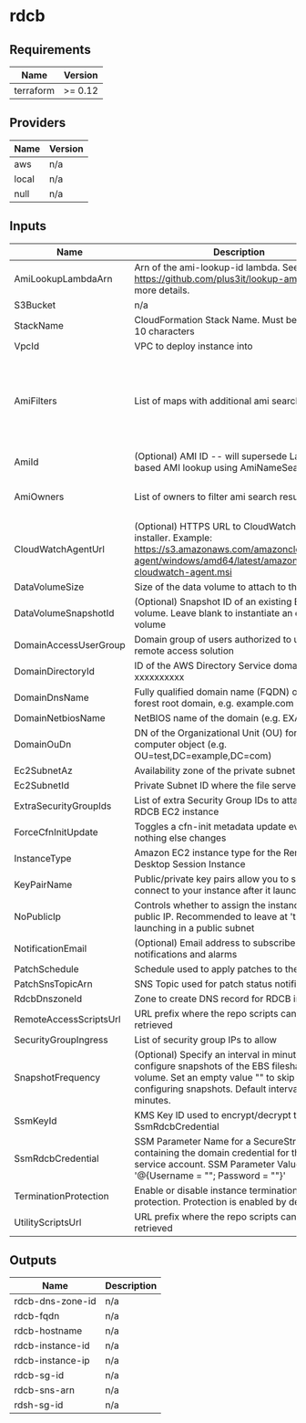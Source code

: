# rdcb

<!-- BEGIN TFDOCS -->
## Requirements

| Name | Version |
|------|---------|
| terraform | >= 0.12 |

## Providers

| Name | Version |
|------|---------|
| aws | n/a |
| local | n/a |
| null | n/a |

## Inputs

| Name | Description | Type | Default | Required |
|------|-------------|------|---------|:--------:|
| AmiLookupLambdaArn | Arn of the ami-lookup-id lambda. See https://github.com/plus3it/lookup-ami-ids for more details. | `string` | n/a | yes |
| S3Bucket | n/a | `any` | n/a | yes |
| StackName | CloudFormation Stack Name.  Must be less than 10 characters | `string` | n/a | yes |
| VpcId | VPC to deploy instance into | `string` | n/a | yes |
| AmiFilters | List of maps with additional ami search filters | <pre>list(object(<br>    {<br>      Name   = string,<br>      Values = list(string)<br>    }<br>  ))</pre> | <pre>[<br>  {<br>    "Name": "name",<br>    "Values": [<br>      "Windows_Server-2016-English-Full-Base-*"<br>    ]<br>  }<br>]</pre> | no |
| AmiId | (Optional) AMI ID -- will supersede Lambda-based AMI lookup using AmiNameSearchString | `string` | `""` | no |
| AmiOwners | List of owners to filter ami search results against | `list(string)` | <pre>[<br>  "amazon"<br>]</pre> | no |
| CloudWatchAgentUrl | (Optional) HTTPS URL to CloudWatch Agent installer. Example: https://s3.amazonaws.com/amazoncloudwatch-agent/windows/amd64/latest/amazon-cloudwatch-agent.msi | `string` | `""` | no |
| DataVolumeSize | Size of the data volume to attach to the instance | `string` | `"50"` | no |
| DataVolumeSnapshotId | (Optional) Snapshot ID of an existing EBS volume. Leave blank to instantiate an empty volume | `string` | `""` | no |
| DomainAccessUserGroup | Domain group of users authorized to use the remote access solution | `string` | `"yourgroupname"` | no |
| DomainDirectoryId | ID of the AWS Directory Service domain, e.g. d-xxxxxxxxxx | `string` | `"d-xxxxxxxxxx"` | no |
| DomainDnsName | Fully qualified domain name (FQDN) of the forest root domain, e.g. example.com | `string` | `"ad.example.com"` | no |
| DomainNetbiosName | NetBIOS name of the domain (e.g. EXAMPLE) | `string` | `"example"` | no |
| DomainOuDn | DN of the Organizational Unit (OU) for the RDCB computer object (e.g. OU=test,DC=example,DC=com) | `string` | `"DC=example,DC=com"` | no |
| Ec2SubnetAz | Availability zone of the private subnet | `string` | `"us-east-1a"` | no |
| Ec2SubnetId | Private Subnet ID where the file server will run | `string` | `"subnet-xxxxxxxx"` | no |
| ExtraSecurityGroupIds | List of extra Security Group IDs to attach to the RDCB EC2 instance | `list(string)` | `[]` | no |
| ForceCfnInitUpdate | Toggles a cfn-init metadata update even if nothing else changes | `string` | `"A"` | no |
| InstanceType | Amazon EC2 instance type for the Remote Desktop Session Instance | `string` | `"t2.medium"` | no |
| KeyPairName | Public/private key pairs allow you to securely connect to your instance after it launches | `string` | `"yourkeypair"` | no |
| NoPublicIp | Controls whether to assign the instances a public IP. Recommended to leave at 'true' _unless_ launching in a public subnet | `string` | `"true"` | no |
| NotificationEmail | (Optional) Email address to subscribe to notifications and alarms | `string` | `""` | no |
| PatchSchedule | Schedule used to apply patches to the instance | `string` | `"cron(0 6 ? * Sat *)"` | no |
| PatchSnsTopicArn | SNS Topic used for patch status notifications | `string` | `""` | no |
| RdcbDnszoneId | Zone to create DNS record for RDCB instance | `string` | `""` | no |
| RemoteAccessScriptsUrl | URL prefix where the repo scripts can be retrieved | `string` | `"https://raw.githubusercontent.com/plus3it/terraform-aws-remote-access/master"` | no |
| SecurityGroupIngress | List of security group IPs to allow | `list(string)` | `[]` | no |
| SnapshotFrequency | (Optional) Specify an interval in minutes to configure snapshots of the EBS fileshare volume. Set an empty value "" to skip configuring snapshots. Default interval is 60 minutes. | `string` | `"60"` | no |
| SsmKeyId | KMS Key ID used to encrypt/decrypt the SsmRdcbCredential | `string` | `"xxxxxxxx-xxxx-xxxx-xxxx-xxxxxxxxxxxx"` | no |
| SsmRdcbCredential | SSM Parameter Name for a SecureString containing the domain credential for the RDCB service account. SSM Parameter Value format is '@{Username = "<user>"; Password = "<password>"}' | `string` | `"/your-path/rdcb/credential"` | no |
| TerminationProtection | Enable or disable instance termination protection.  Protection is enabled by default. | `string` | `true` | no |
| UtilityScriptsUrl | URL prefix where the repo scripts can be retrieved | `string` | `"https://raw.githubusercontent.com/plus3it/utils/master"` | no |

## Outputs

| Name | Description |
|------|-------------|
| rdcb-dns-zone-id | n/a |
| rdcb-fqdn | n/a |
| rdcb-hostname | n/a |
| rdcb-instance-id | n/a |
| rdcb-instance-ip | n/a |
| rdcb-sg-id | n/a |
| rdcb-sns-arn | n/a |
| rdsh-sg-id | n/a |

<!-- END TFDOCS -->
